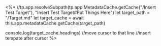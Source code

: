 <%*
//tp.app.resolveSubpath(tp.app.MetadataCache.getCache("/Insert Test Target"), "Insert Test Target#Put Things Here")
let target_path = "/Target.md"
let target_cache = await this.app.metadataCache.getCache(target_path)

console.log(target_cache.headings)
//move cursor to that line
//insert tempate after cursor
%>